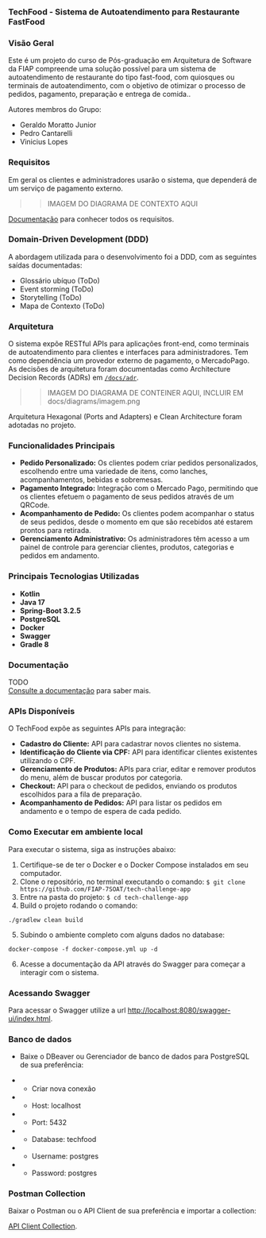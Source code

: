 ### TechFood - Sistema de Autoatendimento para Restaurante FastFood

### Visão Geral

Este é um projeto do curso de Pós-graduação em Arquitetura de Software da FIAP compreende uma solução possível para um sistema de autoatendimento de restaurante do tipo fast-food, com quiosques ou terminais de autoatendimento, com o objetivo de otimizar o processo de pedidos, pagamento, preparação e entrega de comida..

Autores membros do Grupo:

- Geraldo Moratto Junior
- Pedro Cantarelli
- Vinicius Lopes

### Requisitos

Em geral os clientes e administradores usarão o sistema, que dependerá de um serviço de pagamento externo.

>> IMAGEM DO DIAGRAMA DE CONTEXTO AQUI

[Documentação](docs/requirements.md) para conhecer todos os requisitos.

### Domain-Driven Development (DDD)

A abordagem utilizada para o desenvolvimento foi a DDD, com as seguintes saídas documentadas:

- Glossário ubíquo (ToDo)
- Event storming (ToDo)
- Storytelling (ToDo)
- Mapa de Contexto (ToDo)

### Arquitetura

O sistema expõe RESTful APIs para aplicações front-end, como terminais de autoatendimento para clientes e interfaces para administradores. Tem como dependência um provedor externo de pagamento, o MercadoPago. As decisões de arquitetura foram documentadas como Architecture Decision Records (ADRs) em [`/docs/adr`](docs/adr).

>> IMAGEM DO DIAGRAMA DE CONTEINER AQUI, INCLUIR EM docs/diagrams/imagem.png

Arquitetura Hexagonal (Ports and Adapters) e Clean Architecture foram adotadas no projeto.

### Funcionalidades Principais

- **Pedido Personalizado:** Os clientes podem criar pedidos personalizados, escolhendo entre uma variedade de itens, como lanches, acompanhamentos, bebidas e sobremesas.
- **Pagamento Integrado:** Integração com o Mercado Pago, permitindo que os clientes efetuem o pagamento de seus pedidos através de um QRCode.
- **Acompanhamento de Pedido:** Os clientes podem acompanhar o status de seus pedidos, desde o momento em que são recebidos até estarem prontos para retirada.
- **Gerenciamento Administrativo:** Os administradores têm acesso a um painel de controle para gerenciar clientes, produtos, categorias e pedidos em andamento.

### Principais Tecnologias Utilizadas

- **Kotlin**
- **Java 17**
- **Spring-Boot 3.2.5**
- **PostgreSQL**
- **Docker**
- **Swagger**
- **Gradle 8**

### Documentação

TODO  
[Consulte a documentação](docs/README.md) para saber mais.

### APIs Disponíveis

O TechFood expõe as seguintes APIs para integração:

- **Cadastro do Cliente:** API para cadastrar novos clientes no sistema.
- **Identificação do Cliente via CPF:** API para identificar clientes existentes utilizando o CPF.
- **Gerenciamento de Produtos:** APIs para criar, editar e remover produtos do menu, além de buscar produtos por categoria.
- **Checkout:** API para o checkout de pedidos, enviando os produtos escolhidos para a fila de preparação.
- **Acompanhamento de Pedidos:** API para listar os pedidos em andamento e o tempo de espera de cada pedido.

### Como Executar em ambiente local

Para executar o sistema, siga as instruções abaixo:

1. Certifique-se de ter o Docker e o Docker Compose instalados em seu computador.
2. Clone o repositório, no terminal executando o comando: `$ git clone https://github.com/FIAP-7SOAT/tech-challenge-app`
3. Entre na pasta do projeto: `$ cd tech-challenge-app`
4. Build o projeto rodando o comando:
```shell
./gradlew clean build
```
5. Subindo o ambiente completo com alguns dados no database:
```shell
docker-compose -f docker-compose.yml up -d
```
6. Acesse a documentação da API através do Swagger para começar a interagir com o sistema.

### Acessando Swagger

Para acessar o Swagger utilize a url [http://localhost:8080/swagger-ui/index.html](http://localhost:8080/swagger-ui/index.html).

### Banco de dados
- Baixe o DBeaver ou Gerenciador de banco de dados para PostgreSQL de sua preferência:

- - Criar nova conexão
- - Host: localhost
- - Port: 5432
- - Database: techfood
- - Username: postgres
- - Password: postgres

### Postman Collection

Baixar o Postman ou o API Client de sua preferência e importar a collection:

[API Client Collection](docs/fiap-techfood-postman-collection.json).
